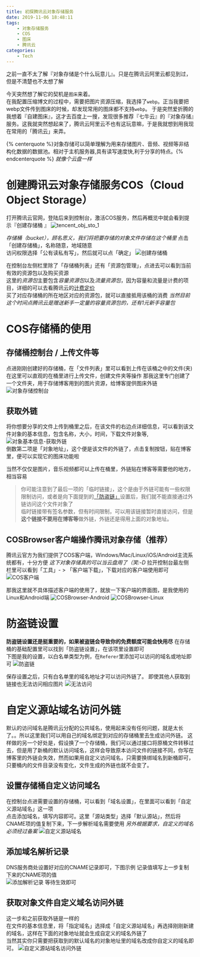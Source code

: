 ```yaml
---
title: 初探腾讯云对象存储服务
date: 2019-11-06 18:48:11
tags:
    - 对象存储服务
    - COS
    - 图床
    - 腾讯云
categories:
	- Tech
---
```


之前一直不太了解『对象存储是个什么玩意儿』。只是在腾讯云阿里云都见到过，但是不清楚也不太想了解  
  
今天突然想了解它的契机是`图床`来着。  
在我配置压缩博文的过程中，需要把图片资源压缩，我选择了`webp`。正当我要把webp文件传到图床的时候，却发现常用的图床都不支持`webp`。 于是突然爱折腾的我想着『自建图床』，这才去百度上一搜，发现很多推荐『七牛云』的『对象存储』服务。这我就突然想起来了，腾讯云阿里云不也有这玩意嘛，于是我就想到用我现在常用的「腾讯云」来弄。

{% centerquote %}对象存储可以简单理解为用来存储图片、音频、视频等非结构化数据的数据池。相对于主机服务器,具有读写速度快,利于分享的特点。{% endcenterquote %}
*就像个云盘一样*
<!-- more -->

# 创建腾讯云对象存储服务COS（Cloud Object Storage）
打开腾讯云官网，登陆后来到控制台，激活COS服务，然后再概览中就会看到提示『创建存储桶 』 
![tencent_obj_sto_1](https://cos14.flyky.org/blog8/tencent_obj_sto_1.webp)  
  
  *存储桶（bucket），顾名思义，我们将把要存储的对象文件存储在这个桶里*
点击「创建存储桶」，名称随意，地域随意  
访问权限选择「公有读私有写」，然后就可以点「确定」
![创建存储桶](https://cos14.flyky.org/blog8/创建存储桶.webp)

在控制台左侧栏里除了「存储桶列表」还有「资源包管理」，点进去可以看到当前有效的资源包以及购买资源  
这里的*资源包*主要包含*容量资源包*以及*流量资源包*，因为容量和流量是计费的项目，详细的可以去看腾讯云的[计费定价](https://buy.cloud.tencent.com/price/cos/overview#E68C89E9878FE8AEA1E8B4B9E5AE9AE4BBB7)  
买了对应存储桶的所在地区对应的资源包，就可以直接抵用该桶的消费
*当然目前这个时间点腾讯云是赠送新手一定量的容量资源包的，还有1元新手容量包*

# COS存储桶的使用
## 存储桶控制台 / 上传文件等
点进刚刚创建好的存储桶，在「文件列表」里可以看到上传在该桶之中的文件(夹)
在这里可以直观的在桶里进行上传文件，创建文件夹等操作
那我这里专门创建了一个文件夹，用于存储博客用到的图片资源，给博客提供图床外链
![对象存储控制台](https://cos14.flyky.org/blog8/对象存储控制台.webp)  
  
## 获取外链
将你想要分享的文件上传到桶里之后，在该文件的右边点详细信息，可以看到该文件对象的基本信息，包含名称，大小，时间，下载文件对象等,
![对象基本信息-获取外链](https://cos14.flyky.org/blog8/对象基本信息-获取外链.webp)  
倒数第二项是「对象地址」，这个便是该文件的外链了，点击复制按钮，贴在博客里，便可以实现它的图床功能啦  
  
当然不仅仅是图片，音乐视频都可以上传在桶里，外链贴在博客等需要他的地方，相当容易  
  
> 你可能注意到了最后一项的「临时链接」，这个是由于外链可能有一些权限限制访问，或者是向下面提到的[「防盗链」](#防盗链设置)设置后，我们就不能直接通过外链访问这个文件对象了  
> 临时链接带有签名参数，但有时间限制，可以用该链接暂时直接访问，但是**这个链接不要用在博客等**做外链，外链还是得用上面的对象地址。

## COSBrowser客户端操作腾讯对象存储（推荐）
腾讯云官方为我们提供了COS客户端，Windows/Mac/Linux/iOS/Android主流系统都有，十分方便
*这下对象存储真的可以当云盘用了（笑:-D*
拉开控制台最左侧栏里可以看到「工具」- > 「客户端下载」，下载对应的客户端使用即可
![COS客户端](https://cos14.flyky.org/blog8/COS客户端.webp)  
  
那我这里就不具体描述客户端的使用了，就放一下客户端的界面图，是我使用的Linux和Android端
![COSBrowser-Android](https://cos14.flyky.org/blog8/COSBrowser-Android.webp) ![COSBrowser-Linux](https://cos14.flyky.org/blog8/COSBrowser-Linux.webp)  

# 防盗链设置
**防盗链设置还是挺重要的，如果被盗链会导致你的免费额度可能会快用尽**
在存储桶的基础配置里可以找到「防盗链设置」，在该项里设置即可  
下图是我的设置，以白名单类型为例，在`Referer`里添加可以访问的域名或地址即可
![防盗链](https://cos14.flyky.org/blog8/防盗链.webp)  
  
保存设置之后，只有白名单里的域名地址才可以访问外链了。
即使其他人获取到链接也无法访问相应图片
![无法访问](https://cos14.flyky.org/blog8/无法访问.webp)

# 自定义源站域名访问外链
默认的访问域名是腾讯云分配的公共域名，使用起来没有任何问题，就是太长了。。所以这里我们可以用自己的域名绑定到对应的存储桶里去生成访问外链。
这样做的另一个好处是，假设换了一个存储桶，我们可以通过接口将原桶文件转移过去，但是用了新桶的默认访问域名，这样会导致原本访问文件的链接不同，你写在博客里的外链会失效，然而如果用自定义访问域名，只需要换绑域名到新桶即可，只要桶内的文件目录没有变化，文件生成的外链也就不会变了。

## 设置存储桶自定义访问域名
在控制台点进需要设置的存储桶，可以看到「域名设置」，在里面可以看到「自定义源站域名」这一项  
点击添加域名，填写内容即可。这里「源站类型」选择「默认源站」，然后将CNAME项的值复制下来，下一步解析域名需要使用
*另外根据要求，自定义的域名必须经过备案*
![自定义源站域名](https://cos14.flyky.org/blog8/自定义源站域名.webp)

## 添加域名解析记录
DNS服务商处设置好对应的CNAME记录即可，下图示例
记录值填写上一步复制下来的CNAME项的值  
![添加解析记录](https://cos14.flyky.org/blog8/添加解析记录.webp)
等待生效即可  
  
  ## 获取对象文件自定义域名访问外链
  这一步和之前获取外链是一样的  
  在文件的基本信息里，将「指定域名」选择成「自定义源站域名」再选择刚刚新建的域名，这样在下面的对象地址就会生成自定义的域名外链了  
  当然其实你只需要把获取到的默认域名的对象地址里的域名改成你自定义的域名即可。
  ![自定义源站域名访问外链](https://cos14.flyky.org/blog8/自定义源站域名访问外链.webp)
